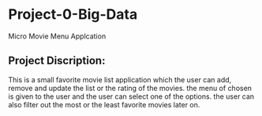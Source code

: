 # Project-0-Big-Data
Micro Movie Menu Applcation

## Project Discription: 

This is a small favorite movie list application which the user can add, remove and update the list or the rating of the movies. the menu of chosen is given to the user and the user can select one of 
the options. the user can also filter out the most or the least favorite movies later on. 






